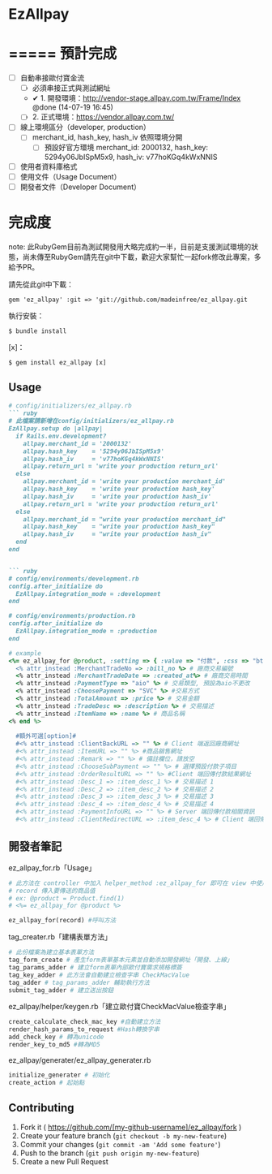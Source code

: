# EzAllpay

=====
預計完成
=====
  * ☐ 自動串接歐付寶金流
    * ☐ 必須串接正式與測試網址
    * ✔ 1. 開發環境：http://vendor-stage.allpay.com.tw/Frame/Index @done (14-07-19 16:45)
    * ☐ 2. 正式環境：https://vendor.allpay.com.tw/
  * ☐ 線上環境區分（developer, production）
    * ☐ merchant_id, hash_key, hash_iv 依照環境分開
      * ☐ 預設好官方環境 merchant_id: 2000132,  hash_key: 5294y06JbISpM5x9, hash_iv: v77hoKGq4kWxNNIS
  * ☐ 使用者資料庫格式
  * ☐ 使用文件（Usage Document）
  * ☐ 開發者文件（Developer Document）

# 完成度
note: 此RubyGem目前為測試開發用大略完成約一半，目前是支援測試環境的狀態，尚未傳至RubyGem請先在git中下載，歡迎大家幫忙一起fork修改此專案，多給予PR。

請先從此git中下載：

    gem 'ez_allpay' :git => 'git://github.com/madeinfree/ez_allpay.git

執行安裝：

    $ bundle install

[x]：

    $ gem install ez_allpay [x]

## Usage

```ruby
# config/initializers/ez_allpay.rb
``` ruby
# 此檔案請新增在config/initializers/ez_allpay.rb
EzAllpay.setup do |allpay|
  if Rails.env.development?
    allpay.merchant_id = '2000132'
    allpay.hash_key    = '5294y06JbISpM5x9'
    allpay.hash_iv     = 'v77hoKGq4kWxNNIS'
    allpay.return_url = 'write your production return_url'
  else
    allpay.merchant_id = 'write your production merchant_id'
    allpay.hash_key    = 'write your production hash_key'
    allpay.hash_iv     = 'write your production hash_iv'
    allpay.return_url = 'write your production return_url'
  else
    allpay.merchant_id = "write your production merchant_id"
    allpay.hash_key    = "write your production hash_key"
    allpay.hash_iv     = "write your production hash_iv"
  end
end
```

```ruby

``` ruby
# config/environments/development.rb
config.after_initialize do
  EzAllpay.integration_mode = :development
end

# config/environments/production.rb
config.after_initialize do
  EzAllpay.integration_mode = :production
end
```

```ruby
# example
<%= ez_allpay_for @product, :setting => { :value => "付款", :css => "btn btn-danger" } do %>
  <% attr_instead :MerchantTradeNo => :bill_no %> # 廠商交易編號
  <% attr_instead :MerchantTradeDate => :created_at%> # 廠商交易時間
  <% attr_instead :PaymentType => "aio" %> # 交易類型, 預設為aio不更改
  <% attr_instead :ChoosePayment => "SVC" %> #交易方式
  <% attr_instead :TotalAmount => :price %> # 交易金額
  <% attr_instead :TradeDesc => :description %> # 交易描述
  <% attr_instead :ItemName => :name %> # 商品名稱
<% end %>
  
  #額外可選[option]#
  #<% attr_instead :ClientBackURL => "" %> # Client 端返回廠商網址
  #<% attr_instead :ItemURL => "" %> #商品銷售網址
  #<% attr_instead :Remark => "" %> # 備註欄位，請放空
  #<% attr_instead :ChooseSubPayment => "" %> # 選擇預設付款子項目
  #<% attr_instead :OrderResultURL => "" %> #Client 端回傳付款結果網址
  #<% attr_instead :Desc_1 => :item_desc_1 %> # 交易描述 1
  #<% attr_instead :Desc_2 => :item_desc_2 %> # 交易描述 2
  #<% attr_instead :Desc_3 => :item_desc_3 %> # 交易描述 3
  #<% attr_instead :Desc_4 => :item_desc_4 %> # 交易描述 4
  #<% attr_instead :PaymentInfoURL => "" %> # Server 端回傳付款相關資訊
  #<% attr_instead :ClientRedirectURL => :item_desc_4 %> # Client 端回傳付款相關資訊
```

## 開發者筆記

ez_allpay_for.rb「Usage」
``` ruby
# 此方法在 controller 中加入 helper_method :ez_allpay_for 即可在 view 中使用。
# record 傳入要傳送的商品值
# ex: @product = Product.find(1)
# <%= ez_allpay_for @product %>

ez_allpay_for(record) #呼叫方法
```

tag_creater.rb「建構表單方法」
``` ruby
# 此份檔案為建立基本表單方法
tag_form_create # 產生form表單基本元素並自動添加開發網址「開發、上線」
tag_params_adder # 建立form表單內部歐付寶需求規格標簽
tag_key_adder # 此方法會自動建立檢查字串 CheckMacValue
tag_adder # tag_params_adder 輔助執行方法
submit_tag_adder # 建立送出按鈕
```

ez_allpay/helper/keygen.rb「建立歐付寶CheckMacValue檢查字串」
``` ruby
create_calculate_check_mac_key #自動建立方法
render_hash_params_to_request #Hash轉換字串
add_check_key # 轉為unicode
render_key_to_md5 #轉為MD5
```

ez_allpay/generater/ez_allpay_generater.rb
``` ruby
initialize_generater # 初始化
create_action # 起始點
```

## Contributing

1. Fork it ( https://github.com/[my-github-username]/ez_allpay/fork )
2. Create your feature branch (`git checkout -b my-new-feature`)
3. Commit your changes (`git commit -am 'Add some feature'`)
4. Push to the branch (`git push origin my-new-feature`)
5. Create a new Pull Request
